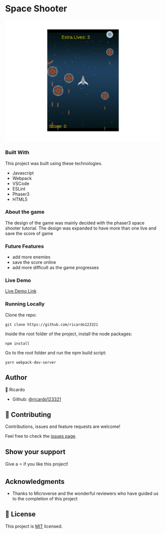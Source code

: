 # Space Shooter

![screenshot](./screenshot.png)

### Built With
This project was built using these technologies.

* Javascript
* Webpack
* VSCode
* ESLint
* Phaser3
* HTML5

### About the game

The design of the game was mainly decided with the phaser3 space shooter tutorial. The design was expanded to have more than one live and save the score of game 

### Future Features

* add more enemies
* save the score online
* add more difficult as the game progresses

### Live Demo

[Live Demo Link]()

### Running Locally

Clone the repo:
```
git clone https://github.com/ricardo123321
```
Inside the root folder of the project, install the node packages:
```
npm install
```
Go to the root folder and run the npm build script:
```
yarn webpack-dev-server
```
## Author

👤 Ricardo

- Github: [@ricardo123321](https://github.com/ricardo123321)

## 🤝 Contributing

Contributions, issues and feature requests are welcome!

Feel free to check the [issues page](issues/).

## Show your support

Give a ⭐️ if you like this project!

## Acknowledgments

- Thanks to Microverse and the wonderful reviewers who have guided us to the completion of this project


## 📝 License

This project is [MIT](lic.url) licensed.
 
